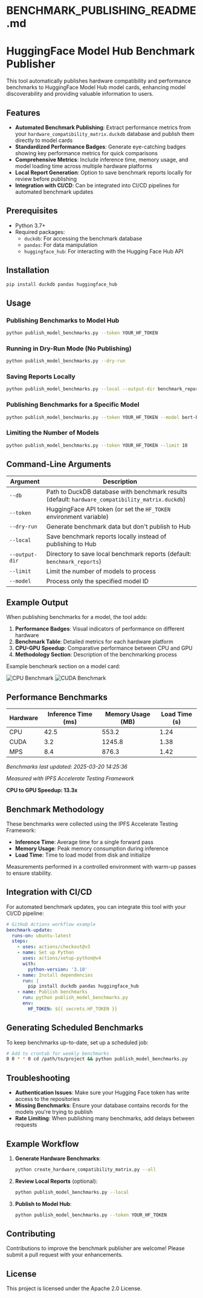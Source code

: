 # BENCHMARK_PUBLISHING_README.md
# HuggingFace Model Hub Benchmark Publisher

This tool automatically publishes hardware compatibility and performance benchmarks to HuggingFace Model Hub model cards, enhancing model discoverability and providing valuable information to users.

## Features

- **Automated Benchmark Publishing**: Extract performance metrics from your `hardware_compatibility_matrix.duckdb` database and publish them directly to model cards
- **Standardized Performance Badges**: Generate eye-catching badges showing key performance metrics for quick comparisons
- **Comprehensive Metrics**: Include inference time, memory usage, and model loading time across multiple hardware platforms
- **Local Report Generation**: Option to save benchmark reports locally for review before publishing
- **Integration with CI/CD**: Can be integrated into CI/CD pipelines for automated benchmark updates

## Prerequisites

- Python 3.7+
- Required packages:
  - `duckdb`: For accessing the benchmark database
  - `pandas`: For data manipulation
  - `huggingface_hub`: For interacting with the Hugging Face Hub API

## Installation

```bash
pip install duckdb pandas huggingface_hub
```

## Usage

### Publishing Benchmarks to Model Hub

```bash
python publish_model_benchmarks.py --token YOUR_HF_TOKEN
```

### Running in Dry-Run Mode (No Publishing)

```bash
python publish_model_benchmarks.py --dry-run
```

### Saving Reports Locally

```bash
python publish_model_benchmarks.py --local --output-dir benchmark_reports
```

### Publishing Benchmarks for a Specific Model

```bash
python publish_model_benchmarks.py --token YOUR_HF_TOKEN --model bert-base-uncased
```

### Limiting the Number of Models

```bash
python publish_model_benchmarks.py --token YOUR_HF_TOKEN --limit 10
```

## Command-Line Arguments

| Argument | Description |
|----------|-------------|
| `--db` | Path to DuckDB database with benchmark results (default: `hardware_compatibility_matrix.duckdb`) |
| `--token` | HuggingFace API token (or set the `HF_TOKEN` environment variable) |
| `--dry-run` | Generate benchmark data but don't publish to Hub |
| `--local` | Save benchmark reports locally instead of publishing to Hub |
| `--output-dir` | Directory to save local benchmark reports (default: `benchmark_reports`) |
| `--limit` | Limit the number of models to process |
| `--model` | Process only the specified model ID |

## Example Output

When publishing benchmarks for a model, the tool adds:

1. **Performance Badges**: Visual indicators of performance on different hardware
2. **Benchmark Table**: Detailed metrics for each hardware platform
3. **CPU-GPU Speedup**: Comparative performance between CPU and GPU
4. **Methodology Section**: Description of the benchmarking process

Example benchmark section on a model card:

![CPU Benchmark](https://img.shields.io/badge/CPU%20Inference-42.5ms-blue) ![CUDA Benchmark](https://img.shields.io/badge/CUDA%20Inference-3.2ms-orange) 

## Performance Benchmarks

| Hardware | Inference Time (ms) | Memory Usage (MB) | Load Time (s) |
|----------|---------------------|-------------------|---------------|
| CPU | 42.5 | 553.2 | 1.24 |
| CUDA | 3.2 | 1245.8 | 1.38 |
| MPS | 8.4 | 876.3 | 1.42 |

*Benchmarks last updated: 2025-03-20 14:25:36*

*Measured with IPFS Accelerate Testing Framework*

**CPU to GPU Speedup: 13.3x**

## Benchmark Methodology

These benchmarks were collected using the IPFS Accelerate Testing Framework:

- **Inference Time**: Average time for a single forward pass
- **Memory Usage**: Peak memory consumption during inference  
- **Load Time**: Time to load model from disk and initialize

Measurements performed in a controlled environment with warm-up passes to ensure stability.

## Integration with CI/CD

For automated benchmark updates, you can integrate this tool with your CI/CD pipeline:

```yaml
# GitHub Actions workflow example
benchmark-update:
  runs-on: ubuntu-latest
  steps:
    - uses: actions/checkout@v3
    - name: Set up Python
      uses: actions/setup-python@v4
      with:
        python-version: '3.10'
    - name: Install dependencies
      run: |
        pip install duckdb pandas huggingface_hub
    - name: Publish benchmarks
      run: python publish_model_benchmarks.py
      env:
        HF_TOKEN: ${{ secrets.HF_TOKEN }}
```

## Generating Scheduled Benchmarks

To keep benchmarks up-to-date, set up a scheduled job:

```bash
# Add to crontab for weekly benchmarks
0 0 * * 0 cd /path/to/project && python publish_model_benchmarks.py
```

## Troubleshooting

- **Authentication Issues**: Make sure your Hugging Face token has write access to the repositories
- **Missing Benchmarks**: Ensure your database contains records for the models you're trying to publish
- **Rate Limiting**: When publishing many benchmarks, add delays between requests

## Example Workflow

1. **Generate Hardware Benchmarks**:
   ```bash
   python create_hardware_compatibility_matrix.py --all
   ```

2. **Review Local Reports** (optional):
   ```bash
   python publish_model_benchmarks.py --local
   ```

3. **Publish to Model Hub**:
   ```bash
   python publish_model_benchmarks.py --token YOUR_HF_TOKEN
   ```

## Contributing

Contributions to improve the benchmark publisher are welcome! Please submit a pull request with your enhancements.

## License

This project is licensed under the Apache 2.0 License.

